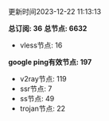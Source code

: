 更新时间2023-12-22 11:13:13

**总订阅: 36**
**总节点: 6632**
- vless节点: 16

**google ping有效节点: 197**
- v2ray节点: 119
- ssr节点: 7
- ss节点: 49
- trojan节点: 22
